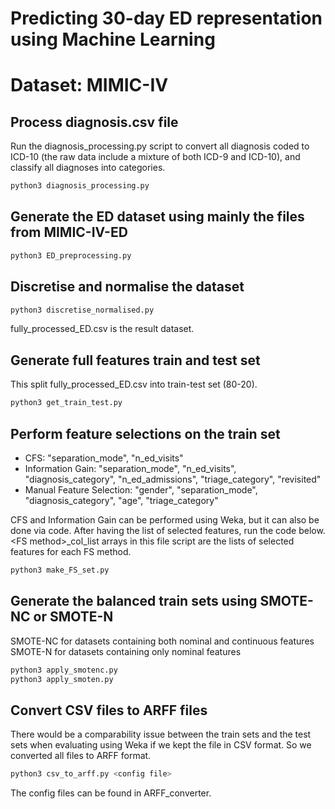 # Predicting 30-day ED representation using Machine Learning
# Dataset: MIMIC-IV

## Process diagnosis.csv file
Run the diagnosis_processing.py script to convert all diagnosis coded to ICD-10 (the raw data include a mixture of both ICD-9 and ICD-10), and classify all diagnoses into categories.

```bash
python3 diagnosis_processing.py
```

## Generate the ED dataset using mainly the files from MIMIC-IV-ED
```bash
python3 ED_preprocessing.py
```

## Discretise and normalise the dataset
```bash
python3 discretise_normalised.py
```

fully_processed_ED.csv is the result dataset.

## Generate full features train and test set
This split fully_processed_ED.csv into train-test set (80-20).

```bash
python3 get_train_test.py
```

## Perform feature selections on the train set

- CFS: "separation_mode", "n_ed_visits"
- Information Gain: "separation_mode", "n_ed_visits", "diagnosis_category", "n_ed_admissions", "triage_category", "revisited"
- Manual Feature Selection: "gender", "separation_mode", "diagnosis_category", "age", "triage_category"


CFS and Information Gain can be performed using Weka, but it can also be done via code. After having the list of selected features, run the code below. \<FS method\>_col_list arrays in this file script are the lists of selected features for each FS method.

```bash
python3 make_FS_set.py
```

## Generate the balanced train sets using SMOTE-NC or SMOTE-N
SMOTE-NC for datasets containing both nominal and continuous features
SMOTE-N for datasets containing only nominal features

```bash
python3 apply_smotenc.py
python3 apply_smoten.py
```


## Convert CSV files to ARFF files
There would be a comparability issue between the train sets and the test sets when evaluating using Weka if we kept the file in CSV format. So we converted all files to ARFF format.

```bash
python3 csv_to_arff.py <config file>
```

The config files can be found in ARFF_converter. 
